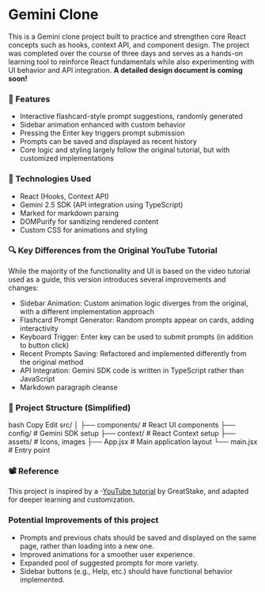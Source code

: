 # Gemini Clone
This is a Gemini clone project built to practice and strengthen core React concepts such as hooks, context API, and component design. The project was completed over the course of three days and serves as a hands-on learning tool to reinforce React fundamentals while also experimenting with UI behavior and API integration. <b>A detailed design document is coming soon!</b>

### 🚀 Features
- Interactive flashcard-style prompt suggestions, randomly generated
- Sidebar animation enhanced with custom behavior
- Pressing the Enter key triggers prompt submission
- Prompts can be saved and displayed as recent history
- Core logic and styling largely follow the original tutorial, but with customized implementations

### 🧠 Technologies Used
- React (Hooks, Context API)
- Gemini 2.5 SDK (API integration using TypeScript)
- Marked for markdown parsing
- DOMPurify for sanitizing rendered content
- Custom CSS for animations and styling

### 🔍 Key Differences from the Original YouTube Tutorial
While the majority of the functionality and UI is based on the video tutorial used as a guide, this version introduces several improvements and changes:

  - Sidebar Animation: Custom animation logic diverges from the original, with a different implementation approach
  - Flashcard Prompt Generator: Random prompts appear on cards, adding interactivity
  - Keyboard Trigger: Enter key can be used to submit prompts (in addition to button click)
  - Recent Prompts Saving: Refactored and implemented differently from the original method
  - API Integration: Gemini SDK code is written in TypeScript rather than JavaScript
  - Markdown paragraph cleanse

### 📁 Project Structure (Simplified)
bash
Copy
Edit
src/
│
├── components/         # React UI components
├── config/             # Gemini SDK setup
├── context/            # React Context setup
├── assets/             # Icons, images
├── App.jsx             # Main application layout
└── main.jsx            # Entry point

### 📽️ Reference
This project is inspired by a -[YouTube tutorial](https://www.youtube.com/watch?v=0yboGn8errU&list=PLjwm_8O3suyMMs7kfDD-p-yIhlmEgJkDj) by  GreatStake, and adapted for deeper learning and customization.

### Potential Improvements of this project
- Prompts and previous chats should be saved and displayed on the same page, rather than loading into a new one.
- Improved animations for a smoother user experience.
- Expanded pool of suggested prompts for more variety.
- Sidebar buttons (e.g., Help, etc.) should have functional behavior implemented.


